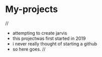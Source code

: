 # My-projects
//
* attempting to create jarvis 
* this projectwas first started in 2019 
* i never really thought of starting a github
* so here goes.
//
